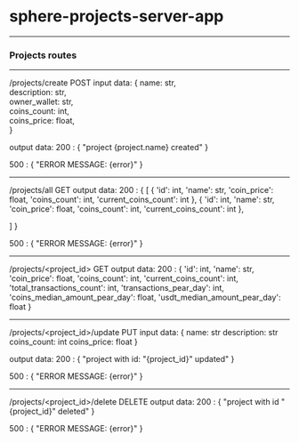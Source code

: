 # sphere-projects-server-app

------

<h3> Projects routes </h3>

---
/projects/create POST
input data:
{
  name: str, <br>
  description: str, <br>
  owner_wallet: str, <br>
  coins_count: int, <br>
  coins_price: float, <br>
}

output data:
200 : {
  "project {project.name} created"
}

500 : {
  "ERROR MESSAGE: {error}"
}


---
/projects/all GET
output data:
200 : {
  [
    {
      'id': int,
      'name': str,
      'coin_price': float,
      'coins_count': int,
      'current_coins_count': int
    },
    {
      'id': int,
      'name': str,
      'coin_price': float,
      'coins_count': int,
      'current_coins_count': int
    },
    
  ]
}

500 : {
  "ERROR MESSAGE: {error}"
}


---
/projects/<project_id> GET
output data:
200 : {
  'id': int,
  'name': str,
  'coin_price': float,
  'coins_count': int,
  'current_coins_count': int,
  'total_transactions_count': int,
  'transactions_pear_day': int,
  'coins_median_amount_pear_day': float,
  'usdt_median_amount_pear_day': float
}


---
/projects/<project_id>/update PUT
input data:
{
  name: str
  description: str
  coins_count: int
  coins_price: float
}

output data:
200 : {
  "project with id: "{project_id}" updated"
}

500 : {
  "ERROR MESSAGE: {error}"
}


---
/projects/<project_id>/delete DELETE
output data:
200 : {
  "project with id "{project_id}" deleted"
}

500 : {
  "ERROR MESSAGE: {error}"
}
